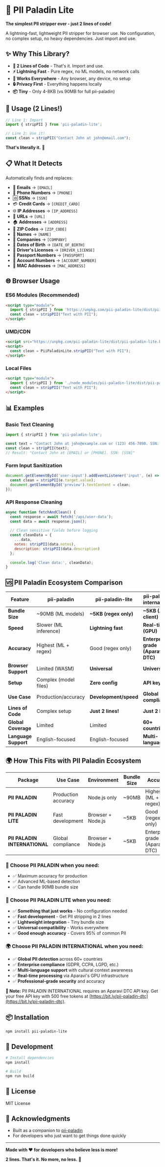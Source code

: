 # 🚀 PII Paladin Lite

**The simplest PII stripper ever - just 2 lines of code!**

A lightning-fast, lightweight PII stripper for browser use. No configuration, no complex setup, no heavy dependencies. Just import and use.

## ✨ **Why This Library?**

- **🎯 2 Lines of Code** - That's it. Import and use.
- **⚡ Lightning Fast** - Pure regex, no ML models, no network calls
- **📱 Works Everywhere** - Any browser, any device, no setup
- **🔒 Privacy First** - Everything happens locally
- **📦 Tiny** - Only 4-8KB (vs 90MB for full pii-paladin)

## 🚀 **Usage (2 Lines!)**

```javascript
// Line 1: Import
import { stripPII } from 'pii-paladin-lite';

// Line 2: Use it!
const clean = stripPII("Contact John at john@email.com");
```

**That's literally it.** 🎉

## 📋 **What It Detects**

Automatically finds and replaces:

- 📧 **Emails** → `[EMAIL]`
- 📱 **Phone Numbers** → `[PHONE]`
- 🆔 **SSNs** → `[SSN]`
- 💳 **Credit Cards** → `[CREDIT_CARD]`
- 🌐 **IP Addresses** → `[IP_ADDRESS]`
- 🔗 **URLs** → `[URL]`
- 🏠 **Addresses** → `[ADDRESS]`
- 📮 **ZIP Codes** → `[ZIP_CODE]`
- 👤 **Names** → `[NAME]`
- 🏢 **Companies** → `[COMPANY]`
- 📅 **Dates of Birth** → `[DATE_OF_BIRTH]`
- 🔑 **Driver's Licenses** → `[DRIVER_LICENSE]`
- 📖 **Passport Numbers** → `[PASSPORT]`
- 🏦 **Account Numbers** → `[ACCOUNT_NUMBER]`
- 🔌 **MAC Addresses** → `[MAC_ADDRESS]`

## 🌐 **Browser Usage**

### ES6 Modules (Recommended)
```html
<script type="module">
  import { stripPII } from 'https://unpkg.com/pii-paladin-lite/dist/pii-paladin-lite.esm.js';
  const clean = stripPII("Text with PII");
</script>
```

### UMD/CDN
```html
<script src="https://unpkg.com/pii-paladin-lite/dist/pii-paladin-lite.browser.js"></script>
<script>
  const clean = PiiPaladinLite.stripPII("Text with PII");
</script>
```

### Local Files
```html
<script type="module">
  import { stripPII } from './node_modules/pii-paladin-lite/dist/pii-paladin-lite.esm.js';
  const clean = stripPII("Text with PII");
</script>
```

## 📊 **Examples**

### Basic Text Cleaning
```javascript
import { stripPII } from 'pii-paladin-lite';

const text = "Contact John at john@example.com or (123) 456-7890. SSN: 123-45-6789";
const clean = stripPII(text);
// Result: "Contact John at [EMAIL] or [PHONE]. SSN: [SSN]"
```

### Form Input Sanitization
```javascript
document.getElementById('user-input').addEventListener('input', (e) => {
  const clean = stripPII(e.target.value);
  document.getElementById('preview').textContent = clean;
});
```

### API Response Cleaning
```javascript
async function fetchAndClean() {
  const response = await fetch('/api/user-data');
  const data = await response.json();
  
  // Clean sensitive fields before logging
  const cleanData = {
    ...data,
    notes: stripPII(data.notes),
    description: stripPII(data.description)
  };
  
  console.log('Clean data:', cleanData);
}
```

## 🆚 **PII Paladin Ecosystem Comparison**

| Feature | pii-paladin | **pii-paladin-lite** | **pii-paladin-international** |
|---------|-------------|----------------------|-------------------------------|
| **Bundle Size** | ~90MB (ML models) | **~5KB (regex only)** | **~5KB (API client)** |
| **Speed** | Slower (ML inference) | **Lightning fast** | **Real-time (GPU)** |
| **Accuracy** | Highest (ML + regex) | Good (regex only) | **Enterprise-grade (Aparavi DTC)** |
| **Browser Support** | Limited (WASM) | **Universal** | **Universal** |
| **Setup** | Complex (model files) | **Zero config** | **API key only** |
| **Use Case** | Production/accuracy | **Development/speed** | **Global compliance** |
| **Lines of Code** | Complex setup | **Just 2 lines!** | **Just 2 lines!** |
| **Global Coverage** | Limited | Limited | **60+ countries** |
| **Language Support** | English-focused | English-focused | **Multi-language** |

## 🌍 **How This Fits with PII Paladin Ecosystem**

**Package** | **Use Case** | **Environment** | **Bundle Size** | **Accuracy**
------------|-------------|----------------|----------------|------------
**PII PALADIN** | Production accuracy | Node.js only | ~90MB | Highest (ML + regex)
**PII PALADIN LITE** | Fast development | Browser + Node.js | ~5KB | Good (regex only)
**PII PALADIN INTERNATIONAL** | Global compliance | Browser + Node.js | ~5KB | Enterprise-grade (Aparavi DTC)

### 🎯 **Choose PII PALADIN when you need:**
- ✅ Maximum accuracy for production
- ✅ Advanced ML-based detection
- ✅ Can handle 90MB bundle size

### 🚀 **Choose PII PALADIN LITE when you need:**
- ✅ **Something that just works** - No configuration needed
- ✅ **Fast development** - Get PII stripping in 2 lines
- ✅ **Lightweight integration** - Tiny bundle size
- ✅ **Universal compatibility** - Works everywhere
- ✅ **Good enough accuracy** - Covers 95% of common PII

### 🌍 **Choose PII PALADIN INTERNATIONAL when you need:**
- ✅ **Global PII detection** across 60+ countries
- ✅ **Enterprise compliance** (GDPR, CCPA, LGPD, etc.)
- ✅ **Multi-language support** with cultural context awareness
- ✅ **Real-time processing** via Aparavi's GPU infrastructure
- ✅ **Professional-grade security** and accuracy

**🚨 Note:** PII PALADIN INTERNATIONAL requires an Aparavi DTC API key. Get your free API key with 500 free tokens at [https://bit.ly/pii-paladin-dtc](https://bit.ly/pii-paladin-dtc).

## 📦 **Installation**

```bash
npm install pii-paladin-lite
```

## 🔧 **Development**

```bash
# Install dependencies
npm install

# Build
npm run build
```

## 📄 **License**

MIT License

## 🙏 **Acknowledgments**

- Built as a companion to [pii-paladin](https://www.npmjs.com/package/pii-paladin)
- For developers who just want to get things done quickly

---

**Made with ❤️ for developers who believe less is more!**

**2 lines. That's it. No more, no less.** 🎯
